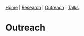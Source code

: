 [Home](/index.md) | [Research](/research.md) | [Outreach](/research.md) | [Talks](/talks.md)

# Outreach


